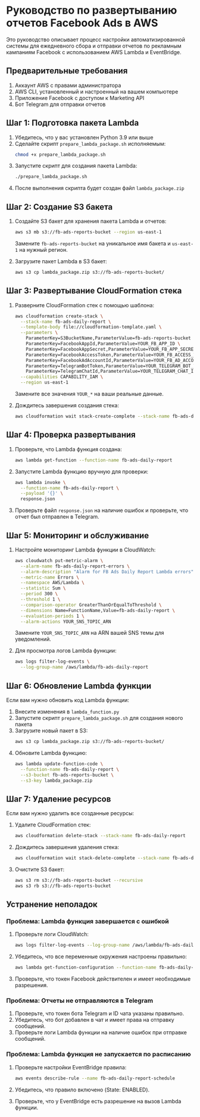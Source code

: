 # Руководство по развертыванию отчетов Facebook Ads в AWS

Это руководство описывает процесс настройки автоматизированной системы для ежедневного сбора и отправки отчетов по рекламным кампаниям Facebook с использованием AWS Lambda и EventBridge.

## Предварительные требования

1. Аккаунт AWS с правами администратора
2. AWS CLI, установленный и настроенный на вашем компьютере
3. Приложение Facebook с доступом к Marketing API
4. Бот Telegram для отправки отчетов

## Шаг 1: Подготовка пакета Lambda

1. Убедитесь, что у вас установлен Python 3.9 или выше
2. Сделайте скрипт `prepare_lambda_package.sh` исполняемым:
   ```bash
   chmod +x prepare_lambda_package.sh
   ```
3. Запустите скрипт для создания пакета Lambda:
   ```bash
   ./prepare_lambda_package.sh
   ```
4. После выполнения скрипта будет создан файл `lambda_package.zip`

## Шаг 2: Создание S3 бакета

1. Создайте S3 бакет для хранения пакета Lambda и отчетов:
   ```bash
   aws s3 mb s3://fb-ads-reports-bucket --region us-east-1
   ```
   Замените `fb-ads-reports-bucket` на уникальное имя бакета и `us-east-1` на нужный регион.

2. Загрузите пакет Lambda в S3 бакет:
   ```bash
   aws s3 cp lambda_package.zip s3://fb-ads-reports-bucket/
   ```

## Шаг 3: Развертывание CloudFormation стека

1. Разверните CloudFormation стек с помощью шаблона:
   ```bash
   aws cloudformation create-stack \
     --stack-name fb-ads-daily-report \
     --template-body file://cloudformation-template.yaml \
     --parameters \
       ParameterKey=S3BucketName,ParameterValue=fb-ads-reports-bucket \
       ParameterKey=FacebookAppId,ParameterValue=YOUR_FB_APP_ID \
       ParameterKey=FacebookAppSecret,ParameterValue=YOUR_FB_APP_SECRET \
       ParameterKey=FacebookAccessToken,ParameterValue=YOUR_FB_ACCESS_TOKEN \
       ParameterKey=FacebookAdAccountId,ParameterValue=YOUR_FB_AD_ACCOUNT_ID \
       ParameterKey=TelegramBotToken,ParameterValue=YOUR_TELEGRAM_BOT_TOKEN \
       ParameterKey=TelegramChatId,ParameterValue=YOUR_TELEGRAM_CHAT_ID \
     --capabilities CAPABILITY_IAM \
     --region us-east-1
   ```
   
   Замените все значения `YOUR_*` на ваши реальные данные.

2. Дождитесь завершения создания стека:
   ```bash
   aws cloudformation wait stack-create-complete --stack-name fb-ads-daily-report
   ```

## Шаг 4: Проверка развертывания

1. Проверьте, что Lambda функция создана:
   ```bash
   aws lambda get-function --function-name fb-ads-daily-report
   ```

2. Запустите Lambda функцию вручную для проверки:
   ```bash
   aws lambda invoke \
     --function-name fb-ads-daily-report \
     --payload '{}' \
     response.json
   ```

3. Проверьте файл `response.json` на наличие ошибок и проверьте, что отчет был отправлен в Telegram.

## Шаг 5: Мониторинг и обслуживание

1. Настройте мониторинг Lambda функции в CloudWatch:
   ```bash
   aws cloudwatch put-metric-alarm \
     --alarm-name fb-ads-daily-report-errors \
     --alarm-description "Alarm for FB Ads Daily Report Lambda errors" \
     --metric-name Errors \
     --namespace AWS/Lambda \
     --statistic Sum \
     --period 300 \
     --threshold 1 \
     --comparison-operator GreaterThanOrEqualToThreshold \
     --dimensions Name=FunctionName,Value=fb-ads-daily-report \
     --evaluation-periods 1 \
     --alarm-actions YOUR_SNS_TOPIC_ARN
   ```
   
   Замените `YOUR_SNS_TOPIC_ARN` на ARN вашей SNS темы для уведомлений.

2. Для просмотра логов Lambda функции:
   ```bash
   aws logs filter-log-events \
     --log-group-name /aws/lambda/fb-ads-daily-report
   ```

## Шаг 6: Обновление Lambda функции

Если вам нужно обновить код Lambda функции:

1. Внесите изменения в `lambda_function.py`
2. Запустите скрипт `prepare_lambda_package.sh` для создания нового пакета
3. Загрузите новый пакет в S3:
   ```bash
   aws s3 cp lambda_package.zip s3://fb-ads-reports-bucket/
   ```
4. Обновите Lambda функцию:
   ```bash
   aws lambda update-function-code \
     --function-name fb-ads-daily-report \
     --s3-bucket fb-ads-reports-bucket \
     --s3-key lambda_package.zip
   ```

## Шаг 7: Удаление ресурсов

Если вам нужно удалить все созданные ресурсы:

1. Удалите CloudFormation стек:
   ```bash
   aws cloudformation delete-stack --stack-name fb-ads-daily-report
   ```

2. Дождитесь завершения удаления стека:
   ```bash
   aws cloudformation wait stack-delete-complete --stack-name fb-ads-daily-report
   ```

3. Очистите S3 бакет:
   ```bash
   aws s3 rm s3://fb-ads-reports-bucket --recursive
   aws s3 rb s3://fb-ads-reports-bucket
   ```

## Устранение неполадок

### Проблема: Lambda функция завершается с ошибкой

1. Проверьте логи CloudWatch:
   ```bash
   aws logs filter-log-events --log-group-name /aws/lambda/fb-ads-daily-report
   ```

2. Убедитесь, что все переменные окружения настроены правильно:
   ```bash
   aws lambda get-function-configuration --function-name fb-ads-daily-report
   ```

3. Проверьте, что токен Facebook действителен и имеет необходимые разрешения.

### Проблема: Отчеты не отправляются в Telegram

1. Проверьте, что токен бота Telegram и ID чата указаны правильно.
2. Убедитесь, что бот добавлен в чат и имеет права на отправку сообщений.
3. Проверьте логи Lambda функции на наличие ошибок при отправке сообщений.

### Проблема: Lambda функция не запускается по расписанию

1. Проверьте настройки EventBridge правила:
   ```bash
   aws events describe-rule --name fb-ads-daily-report-schedule
   ```

2. Убедитесь, что правило включено (State: ENABLED).
3. Проверьте, что у EventBridge есть разрешение на вызов Lambda функции. 